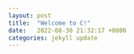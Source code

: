 ```yaml
---
layout: post
title:  "Welcome to C!"
date:   2022-08-30 21:32:17 +0800
categories: jekyll update
---
```

<script>
function clickEffect() {
    let balls = [];
    let longPressed = false;
    let longPress;
    let multiplier = 0;
    let width, height;
    let origin;
    let normal;
    let ctx;
    const colours = ["#F73859", "#14FFEC", "#00E0FF", "#FF99FE", "#FAF15D"];
    const canvas = document.createElement("canvas");
    document.body.appendChild(canvas);
    canvas.setAttribute("style", "width: 100%; height: 100%; top: 0; left: 0; z-index: 99999; position: fixed; pointer-events: none;");
    const pointer = document.createElement("span");
    pointer.classList.add("pointer");
    document.body.appendChild(pointer);
   
    if (canvas.getContext && window.addEventListener) {
      ctx = canvas.getContext("2d");
      updateSize();
      window.addEventListener('resize', updateSize, false);
      loop();
      window.addEventListener("mousedown", function(e) {
        pushBalls(randBetween(10, 20), e.clientX, e.clientY);
        document.body.classList.add("is-pressed");
        longPress = setTimeout(function(){
          document.body.classList.add("is-longpress");
          longPressed = true;
        }, 500);
      }, false);
      window.addEventListener("mouseup", function(e) {
        clearInterval(longPress);
        if (longPressed == true) {
          document.body.classList.remove("is-longpress");
          pushBalls(randBetween(50 + Math.ceil(multiplier), 100 + Math.ceil(multiplier)), e.clientX, e.clientY);
          longPressed = false;
        }
        document.body.classList.remove("is-pressed");
      }, false);
      window.addEventListener("mousemove", function(e) {
        let x = e.clientX;
        let y = e.clientY;
        pointer.style.top = y + "px";
        pointer.style.left = x + "px";
      }, false);
    } else {
      console.log("canvas or addEventListener is unsupported!");
    }
   
   
    function updateSize() {
      canvas.width = window.innerWidth * 2;
      canvas.height = window.innerHeight * 2;
      canvas.style.width = window.innerWidth + 'px';
      canvas.style.height = window.innerHeight + 'px';
      ctx.scale(2, 2);
      width = (canvas.width = window.innerWidth);
      height = (canvas.height = window.innerHeight);
      origin = {
        x: width / 2,
        y: height / 2
      };
      normal = {
        x: width / 2,
        y: height / 2
      };
    }
    class Ball {
      constructor(x = origin.x, y = origin.y) {
        this.x = x;
        this.y = y;
        this.angle = Math.PI * 2 * Math.random();
        if (longPressed == true) {
          this.multiplier = randBetween(14 + multiplier, 15 + multiplier);
        } else {
          this.multiplier = randBetween(6, 12);
        }
        this.vx = (this.multiplier + Math.random() * 0.5) * Math.cos(this.angle);
        this.vy = (this.multiplier + Math.random() * 0.5) * Math.sin(this.angle);
        this.r = randBetween(8, 12) + 3 * Math.random();
        this.color = colours[Math.floor(Math.random() * colours.length)];
      }
      update() {
        this.x += this.vx - normal.x;
        this.y += this.vy - normal.y;
        normal.x = -2 / window.innerWidth * Math.sin(this.angle);
        normal.y = -2 / window.innerHeight * Math.cos(this.angle);
        this.r -= 0.3;
        this.vx *= 0.9;
        this.vy *= 0.9;
      }
    }
   
    function pushBalls(count = 1, x = origin.x, y = origin.y) {
      for (let i = 0; i < count; i++) {
        balls.push(new Ball(x, y));
      }
    }
   
    function randBetween(min, max) {
      return Math.floor(Math.random() * max) + min;
    }
   
    function loop() {
      ctx.fillStyle = "rgba(255, 255, 255, 0)";
      ctx.clearRect(0, 0, canvas.width, canvas.height);
      for (let i = 0; i < balls.length; i++) {
        let b = balls[i];
        if (b.r < 0) continue;
        ctx.fillStyle = b.color;
        ctx.beginPath();
        ctx.arc(b.x, b.y, b.r, 0, Math.PI * 2, false);
        ctx.fill();
        b.update();
      }
      if (longPressed == true) {
        multiplier += 0.2;
      } else if (!longPressed && multiplier >= 0) {
        multiplier -= 0.4;
      }
      removeBall();
      requestAnimationFrame(loop);
    }
   
    function removeBall() {
      for (let i = 0; i < balls.length; i++) {
        let b = balls[i];
        if (b.x + b.r < 0 || b.x - b.r > width || b.y + b.r < 0 || b.y - b.r > height || b.r < 0) {
          balls.splice(i, 1);
        }
      }
    }
  }
  clickEffect();
</script>

[jekyll-docs]: https://jekyllrb.com/docs/home
[jekyll-gh]:   https://github.com/jekyll/jekyll
[jekyll-talk]: https://talk.jekyllrb.com/
